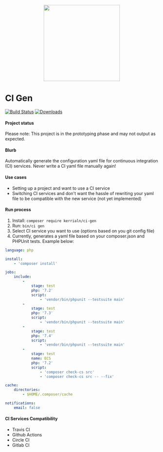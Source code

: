<p align="center">
<img src="https://github.com/Kerrialn/ci-gen/blob/master/resources/CI-Gen-logo-v2.png" height=250 width=250>
</p>

# CI Gen

[![Build Status](https://img.shields.io/travis/kerrialn/ci-gen/master.svg?style=flat-square)](https://travis-ci.org/kerrialn/ci-gen)
[![Downloads](https://img.shields.io/packagist/dt/kerrialn/ci-gen.svg?style=flat-square)](https://packagist.org/packages/kerrialn/ci-gen)

#### Project status
Please note: This project is in the prototyping phase and may not output as expected.

#### Blurb 
Automatically generate the configuration yaml file for continuous integration (CI) services. Never write a CI yaml file manually again!

#### Use cases
- Setting up a project and want  to use a CI service
- Switching CI services and don't want the hassle of rewriting your yaml file to be compatible with the new service (not yet implemented) 

#### Run process
1. Install: `composer require kerrialn/ci-gen`
1. Run: `bin/ci gen`
2. Select CI service you want to use (options based on you git config file)
3. Currently, generates a yaml file based on your composer.json and PHPUnit tests. Example below:

```yaml
language: php

install:
    - 'composer install'

jobs:
    include:
        -
            stage: test
            php: '7.2'
            script:
                - 'vendor/bin/phpunit --testsuite main'
        -
            stage: test
            php: '7.3'
            script:
                - 'vendor/bin/phpunit --testsuite main'
        -
            stage: test
            php: '7.4'
            script:
                - 'vendor/bin/phpunit --testsuite main'
        -
            stage: test
            name: ECS
            php: '7.2'
            script:
                - 'composer check-cs src'
                - 'composer check-cs src -- --fix'

cache:
    directories:
        - $HOME/.composer/cache

notifications:
    email: false

```

#### CI Services Compatibility
- Travis CI
- Github Actions
- Circle CI
- Gitlab CI
